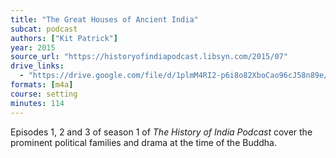```yaml
---
title: "The Great Houses of Ancient India"
subcat: podcast
authors: ["Kit Patrick"]
year: 2015
source_url: "https://historyofindiapodcast.libsyn.com/2015/07"
drive_links:
  - "https://drive.google.com/file/d/1plmM4RI2-p6i8o82XboCao96cJ58n89e/view?usp=drivesdk"
formats: [m4a]
course: setting
minutes: 114
---
```


Episodes 1, 2 and 3 of season 1 of *The History of India Podcast* cover the prominent political families and drama at the time of the Buddha.

